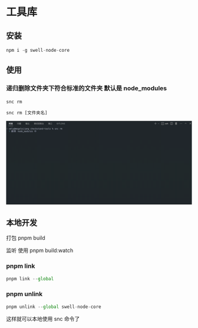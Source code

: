 # 工具库

## 安装

```js
npm i -g swell-node-core
```

## 使用

### 递归删除文件夹下符合标准的文件夹 默认是 node_modules

```js
snc rm
```

```js
snc rm [文件夹名]
```

<img src="./swell-node-core-rm.gif">

## 本地开发

打包 pnpm build

监听 使用 pnpm build:watch

### pnpm link

```js
pnpm link --global
```

### pnpm unlink

```js
pnpm unlink --global swell-node-core
```

这样就可以本地使用 snc 命令了
